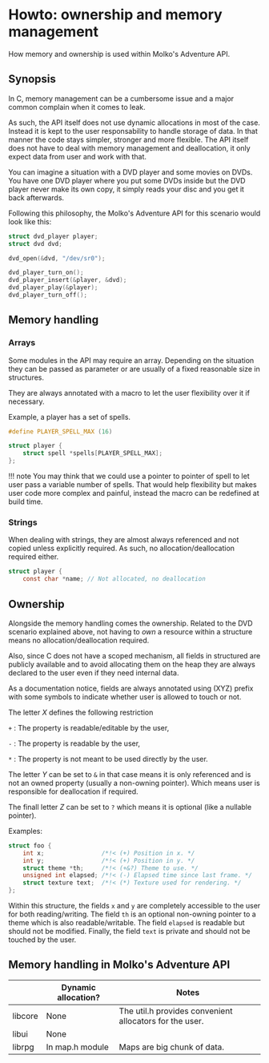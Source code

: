 # Howto: ownership and memory management

How memory and ownership is used within Molko's Adventure API.

## Synopsis

In C, memory management can be a cumbersome issue and a major common complain
when it comes to leak.

As such, the API itself does not use dynamic allocations in most of the case.
Instead it is kept to the user responsability to handle storage of data. In that
manner the code stays simpler, stronger and more flexible. The API itself does
not have to deal with memory management and deallocation, it only expect data
from user and work with that.

You can imagine a situation with a DVD player and some movies on DVDs. You have
one DVD player where you put some DVDs inside but the DVD player never make its
own copy, it simply reads your disc and you get it back afterwards.

Following this philosophy, the Molko's Adventure API for this scenario would
look like this:

```c
struct dvd_player player;
struct dvd dvd;

dvd_open(&dvd, "/dev/sr0");

dvd_player_turn_on();
dvd_player_insert(&player, &dvd);
dvd_player_play(&player);
dvd_player_turn_off();
```

## Memory handling

### Arrays

Some modules in the API may require an array. Depending on the situation they
can be passed as parameter or are usually of a fixed reasonable size in
structures.

They are always annotated with a macro to let the user flexibility over it if
necessary.

Example, a player has a set of spells.

```c
#define PLAYER_SPELL_MAX (16)

struct player {
    struct spell *spells[PLAYER_SPELL_MAX];
};
```

!!! note
    You may think that we could use a pointer to pointer of spell to let user
    pass a variable number of spells. That would help flexibility but makes user
    code more complex and painful, instead the macro can be redefined at build
    time.

### Strings

When dealing with strings, they are almost always referenced and not copied
unless explicitly required. As such, no allocation/deallocation required either.

```c
struct player {
    const char *name; // Not allocated, no deallocation
```

## Ownership

Alongside the memory handling comes the ownership. Related to the DVD scenario
explained above, not having to *own* a resource within a structure means no
allocation/deallocation required.

Also, since C does not have a scoped mechanism, all fields in structured are
publicly available and to avoid allocating them on the heap they are always
declared to the user even if they need internal data.

As a documentation notice, fields are always annotated using (XYZ) prefix with
some symbols to indicate whether user is allowed to touch or not.

The letter *X* defines the following restriction

`+`
:   The property is readable/editable by the user,

`-`
:   The property is readable by the user,

`*`
:   The property is not meant to be used directly by the user.

The letter *Y* can be set to `&` in that case means it is only referenced and is
not an owned property (usually a non-owning pointer). Which means user is
responsible for deallocation if required.

The finall letter *Z* can be set to `?` which means it is optional (like a
nullable pointer).

Examples:

```c
struct foo {
    int x;                /*!< (+) Position in x. */
    int y;                /*!< (+) Position in y. */
    struct theme *th;     /*!< (+&?) Theme to use. */
    unsigned int elapsed; /*!< (-) Elapsed time since last frame. */
    struct texture text;  /*!< (*) Texture used for rendering. */
};
```

Within this structure, the fields `x` and `y` are completely accessible to the
user for both reading/writing. The field `th` is an optional non-owning pointer
to a theme which is also readable/writable. The field `elapsed` is readable but
should not be modified. Finally, the field `text` is private and should not be
touched by the user.

## Memory handling in Molko's Adventure API

|         | Dynamic allocation? | Notes                                                   |
|---------|---------------------|---------------------------------------------------------|
| libcore | None                | The util.h provides convenient allocators for the user. |
| libui   | None                |                                                         |
| librpg  | In map.h module     | Maps are big chunk of data.                             |
